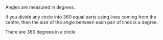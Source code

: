 Angles are measured in degrees.

If you divide any circle into 360 equal parts using lines coming from
the centre, then the size of the angle between each pair of lines is a
degree.

There are 360 degrees in a circle.
